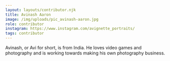 ```yaml
---
layout: layouts/contributor.njk
title: Avinash Aaron
image: /img/uploads/pic_avinash-aaron.jpg
role: contributor
instagram: https://www.instagram.com/avignette_portraits/
tags: contributor
---
```

Avinash, or Avi for short, is from India. He loves video games and photography and is working towards making his own photography business.